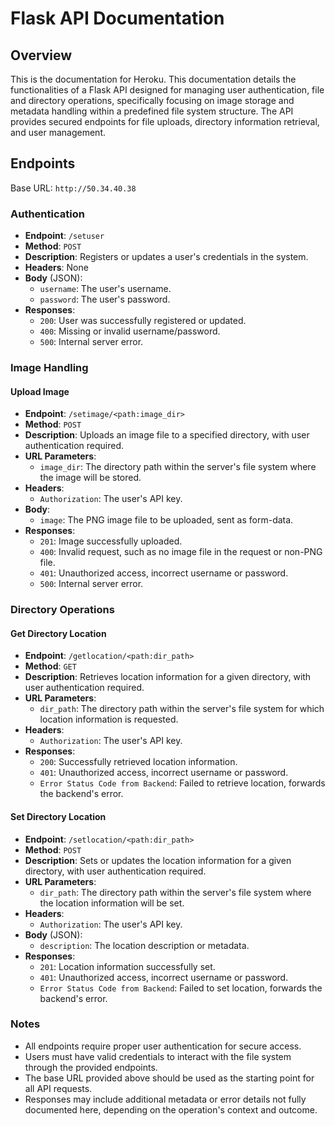 # Flask API Documentation

## Overview

This is the documentation for Heroku. This documentation details the functionalities of a Flask API designed for managing user authentication, file and directory operations, specifically focusing on image storage and metadata handling within a predefined file system structure. The API provides secured endpoints for file uploads, directory information retrieval, and user management.

## Endpoints

Base URL: `http://50.34.40.38`

### Authentication

- **Endpoint**: `/setuser`
- **Method**: `POST`
- **Description**: Registers or updates a user's credentials in the system.
- **Headers**: None
- **Body** (JSON):
  - `username`: The user's username.
  - `password`: The user's password.
- **Responses**:
  - `200`: User was successfully registered or updated.
  - `400`: Missing or invalid username/password.
  - `500`: Internal server error.

### Image Handling

#### Upload Image

- **Endpoint**: `/setimage/<path:image_dir>`
- **Method**: `POST`
- **Description**: Uploads an image file to a specified directory, with user authentication required.
- **URL Parameters**:
  - `image_dir`: The directory path within the server's file system where the image will be stored.
- **Headers**:
  - `Authorization`: The user's API key.
- **Body**:
  - `image`: The PNG image file to be uploaded, sent as form-data.
- **Responses**:
  - `201`: Image successfully uploaded.
  - `400`: Invalid request, such as no image file in the request or non-PNG file.
  - `401`: Unauthorized access, incorrect username or password.
  - `500`: Internal server error.

### Directory Operations

#### Get Directory Location

- **Endpoint**: `/getlocation/<path:dir_path>`
- **Method**: `GET`
- **Description**: Retrieves location information for a given directory, with user authentication required.
- **URL Parameters**:
  - `dir_path`: The directory path within the server's file system for which location information is requested.
- **Headers**:
  - `Authorization`: The user's API key.
- **Responses**:
  - `200`: Successfully retrieved location information.
  - `401`: Unauthorized access, incorrect username or password.
  - `Error Status Code from Backend`: Failed to retrieve location, forwards the backend's error.

#### Set Directory Location

- **Endpoint**: `/setlocation/<path:dir_path>`
- **Method**: `POST`
- **Description**: Sets or updates the location information for a given directory, with user authentication required.
- **URL Parameters**:
  - `dir_path`: The directory path within the server's file system where the location information will be set.
- **Headers**:
  - `Authorization`: The user's API key.
- **Body** (JSON):
  - `description`: The location description or metadata.
- **Responses**:
  - `201`: Location information successfully set.
  - `401`: Unauthorized access, incorrect username or password.
  - `Error Status Code from Backend`: Failed to set location, forwards the backend's error.

### Notes

- All endpoints require proper user authentication for secure access.
- Users must have valid credentials to interact with the file system through the provided endpoints.
- The base URL provided above should be used as the starting point for all API requests.
- Responses may include additional metadata or error details not fully documented here, depending on the operation's context and outcome.
